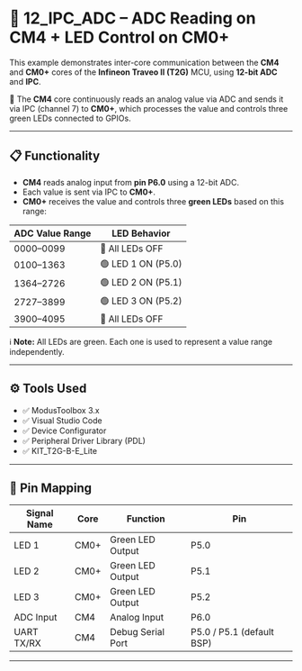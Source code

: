 # 🔀 12_IPC_ADC – ADC Reading on CM4 + LED Control on CM0+

This example demonstrates inter-core communication between the **CM4** and **CM0+** cores of the **Infineon Traveo II (T2G)** MCU, using **12-bit ADC** and **IPC**.

📌 The **CM4** core continuously reads an analog value via ADC and sends it via IPC (channel 7) to **CM0+**, which processes the value and controls three green LEDs connected to GPIOs.

---

## 📋 Functionality

- **CM4** reads analog input from **pin P6.0** using a 12-bit ADC.
- Each value is sent via IPC to **CM0+**.
- **CM0+** receives the value and controls three **green LEDs** based on this range:

| ADC Value Range | LED Behavior                      |
|------------------|-----------------------------------|
| 0000–0099        | 🔘 All LEDs OFF                   |
| 0100–1363        | 🟢 LED 1 ON (P5.0)                |
| 1364–2726        | 🟢 LED 2 ON (P5.1)                |
| 2727–3899        | 🟢 LED 3 ON (P5.2)                |
| 3900–4095        | 🔘 All LEDs OFF                   |

ℹ️ **Note:** All LEDs are green. Each one is used to represent a value range independently.

---

## ⚙️ Tools Used

- ✅ ModusToolbox 3.x  
- ✅ Visual Studio Code  
- ✅ Device Configurator  
- ✅ Peripheral Driver Library (PDL)  
- ✅ KIT_T2G-B-E_Lite

---

## 🔌 Pin Mapping

| Signal Name | Core  | Function          | Pin   |
|-------------|-------|-------------------|--------|
| LED 1       | CM0+  | Green LED Output  | P5.0   |
| LED 2       | CM0+  | Green LED Output  | P5.1   |
| LED 3       | CM0+  | Green LED Output  | P5.2   |
| ADC Input   | CM4   | Analog Input      | P6.0   |
| UART TX/RX  | CM4   | Debug Serial Port | P5.0 / P5.1 (default BSP) |

---